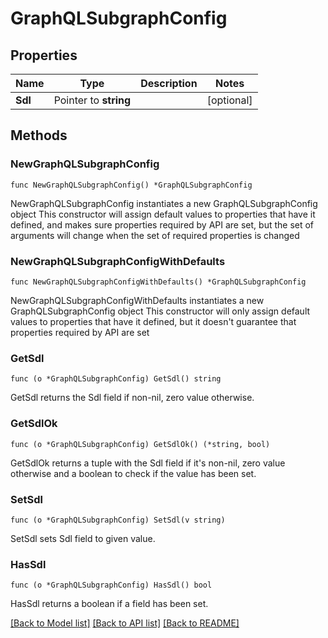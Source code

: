 # GraphQLSubgraphConfig

## Properties

Name | Type | Description | Notes
------------ | ------------- | ------------- | -------------
**Sdl** | Pointer to **string** |  | [optional] 

## Methods

### NewGraphQLSubgraphConfig

`func NewGraphQLSubgraphConfig() *GraphQLSubgraphConfig`

NewGraphQLSubgraphConfig instantiates a new GraphQLSubgraphConfig object
This constructor will assign default values to properties that have it defined,
and makes sure properties required by API are set, but the set of arguments
will change when the set of required properties is changed

### NewGraphQLSubgraphConfigWithDefaults

`func NewGraphQLSubgraphConfigWithDefaults() *GraphQLSubgraphConfig`

NewGraphQLSubgraphConfigWithDefaults instantiates a new GraphQLSubgraphConfig object
This constructor will only assign default values to properties that have it defined,
but it doesn't guarantee that properties required by API are set

### GetSdl

`func (o *GraphQLSubgraphConfig) GetSdl() string`

GetSdl returns the Sdl field if non-nil, zero value otherwise.

### GetSdlOk

`func (o *GraphQLSubgraphConfig) GetSdlOk() (*string, bool)`

GetSdlOk returns a tuple with the Sdl field if it's non-nil, zero value otherwise
and a boolean to check if the value has been set.

### SetSdl

`func (o *GraphQLSubgraphConfig) SetSdl(v string)`

SetSdl sets Sdl field to given value.

### HasSdl

`func (o *GraphQLSubgraphConfig) HasSdl() bool`

HasSdl returns a boolean if a field has been set.


[[Back to Model list]](../README.md#documentation-for-models) [[Back to API list]](../README.md#documentation-for-api-endpoints) [[Back to README]](../README.md)


